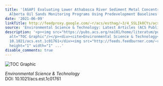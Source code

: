 ```yaml
---
title: '[ASAP] Evaluating Lower Athabasca River Sediment Metal Concentrations from
  Alberta Oil Sands Monitoring Programs Using Predevelopment Baselines'
date: '2021-06-09'
linkTitle: http://feedproxy.google.com/~r/acs/esthag/~3/4_SSLIk0CYs/acs.est.1c01761
source: 'Environmental Science & Technology: Latest Articles (ACS Publications)'
description: '<p><img src="https://pubs.acs.org/na101/home/literatum/publisher/achs/journals/content/esthag/0/esthag.ahead-of-print/acs.est.1c01761/20210609/images/medium/es1c01761_0005.gif"
  alt="TOC Graphic"/></p><div><cite>Environmental Science & Technology</cite></div><div>DOI:
  10.1021/acs.est.1c01761</div><img src="http://feeds.feedburner.com/~r/acs/esthag/~4/4_SSLIk0CYs"
  height="1" width="1" ...'
disable_comments: true
---
```

<p><img src="https://pubs.acs.org/na101/home/literatum/publisher/achs/journals/content/esthag/0/esthag.ahead-of-print/acs.est.1c01761/20210609/images/medium/es1c01761_0005.gif" alt="TOC Graphic"/></p><div><cite>Environmental Science & Technology</cite></div><div>DOI: 10.1021/acs.est.1c01761</div><img src="http://feeds.feedburner.com/~r/acs/esthag/~4/4_SSLIk0CYs" height="1" width="1" ...